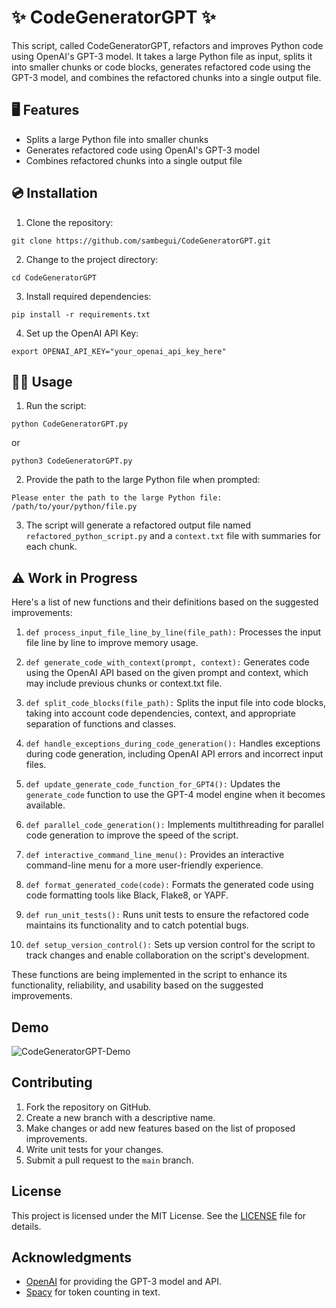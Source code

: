 # ✨ CodeGeneratorGPT ✨

This script, called CodeGeneratorGPT, refactors and improves Python code using OpenAI's GPT-3 model. It takes a large Python file as input, splits it into smaller chunks or code blocks, generates refactored 
code using the GPT-3 model, and combines the refactored chunks into a single output file.

## 🖥️ Features

- Splits a large Python file into smaller chunks
- Generates refactored code using OpenAI's GPT-3 model
- Combines refactored chunks into a single output file

## 💿 Installation

1. Clone the repository:

```
git clone https://github.com/sambegui/CodeGeneratorGPT.git
```

2. Change to the project directory:

```
cd CodeGeneratorGPT
```

3. Install required dependencies:

```
pip install -r requirements.txt
```

4. Set up the OpenAI API Key:

```
export OPENAI_API_KEY="your_openai_api_key_here"
```

## 🧑‍💻 Usage

1. Run the script:

```
python CodeGeneratorGPT.py
```
or
```
python3 CodeGeneratorGPT.py
```

2. Provide the path to the large Python file when prompted:

```
Please enter the path to the large Python file: /path/to/your/python/file.py
```

3. The script will generate a refactored output file named `refactored_python_script.py` and a `context.txt` file with summaries for each chunk.

## ⚠️ Work in Progress

Here's a list of new functions and their definitions based on the suggested improvements:

1. `def process_input_file_line_by_line(file_path):`
   Processes the input file line by line to improve memory usage.

2. `def generate_code_with_context(prompt, context):`
   Generates code using the OpenAI API based on the given prompt and context, which may include previous chunks or context.txt file.

3. `def split_code_blocks(file_path):`
   Splits the input file into code blocks, taking into account code dependencies, context, and appropriate separation of functions and classes.

4. `def handle_exceptions_during_code_generation():`
   Handles exceptions during code generation, including OpenAI API errors and incorrect input files.

5. `def update_generate_code_function_for_GPT4():`
   Updates the `generate_code` function to use the GPT-4 model engine when it becomes available.

6. `def parallel_code_generation():`
   Implements multithreading for parallel code generation to improve the speed of the script.

7. `def interactive_command_line_menu():`
   Provides an interactive command-line menu for a more user-friendly experience.

8. `def format_generated_code(code):`
   Formats the generated code using code formatting tools like Black, Flake8, or YAPF.

9. `def run_unit_tests():`
   Runs unit tests to ensure the refactored code maintains its functionality and to catch potential bugs.

10. `def setup_version_control():`
    Sets up version control for the script to track changes and enable collaboration on the script's development.

These functions are being implemented in the script to enhance its functionality, reliability, and usability based on the suggested improvements.

## Demo
![CodeGeneratorGPT-Demo](https://dropovercl.s3.amazonaws.com/4aeec8bd-94c4-48f9-b2a3-439b9135f96c/3be96f32-f99a-4849-b441-c478ef724963/ffa58682-4c7f-4233-bcdb-9c110ca63b79.gif)

## Contributing

1. Fork the repository on GitHub.
2. Create a new branch with a descriptive name.
3. Make changes or add new features based on the list of proposed improvements.
4. Write unit tests for your changes.
5. Submit a pull request to the `main` branch.

## License

This project is licensed under the MIT License. See the [LICENSE](LICENSE) file for details.

## Acknowledgments

- [OpenAI](https://openai.com/) for providing the GPT-3 model and API.
- [Spacy](https://spacy.io/) for token counting in text.

